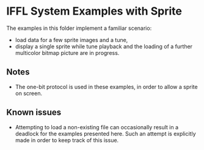 # IFFL System Examples with Sprite
The examples in this folder implement a familiar scenario:
- load data for a few sprite images and a tune, 
- display a single sprite while tune playback  and the loading of a further multicolor bitmap picture are in progress.

## Notes
- The one-bit protocol is used in these examples, in order to allow a sprite on screen.

## Known issues
- Attempting to load a non-existing file can occasionally result in a deadlock for the examples presented here. Such an attempt is explicitly made in order to keep track of this issue.